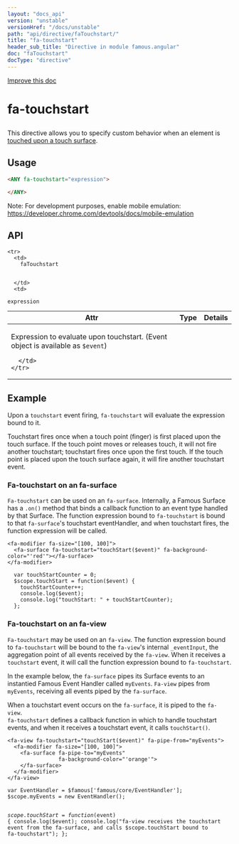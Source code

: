 ```yaml
---
layout: "docs_api"
version: "unstable"
versionHref: "/docs/unstable"
path: "api/directive/faTouchstart/"
title: "fa-touchstart"
header_sub_title: "Directive in module famous.angular"
doc: "faTouchstart"
docType: "directive"
---
```


<div class="improve-docs">
  <a href='https://github.com/Famous/famous-angular/edit/master/src/scripts/directives/fa-touchstart.js#L1'>
    Improve this doc
  </a>
</div>





<h1 class="api-title">

  fa-touchstart



</h1>





This directive allows you to specify custom behavior when an element is <a href="https://developer.mozilla.org/en-US/docs/Web/Reference/Events/touchstart">touched upon a touch surface</a>.






  
<h2 id="usage">Usage</h2>
  
```html
<ANY fa-touchstart="expression">

</ANY>
```

Note:  For development purposes, enable mobile emulation: https://developer.chrome.com/devtools/docs/mobile-emulation
  
  
<h2 id="api" style="clear:both;">API</h2>

<table class="table" style="margin:0;">
  <thead>
    <tr>
      <th>Attr</th>
      <th>Type</th>
      <th>Details</th>
    </tr>
  </thead>
  <tbody>
    
    <tr>
      <td>
        faTouchstart
        
        
      </td>
      <td>
        
  <code>expression</code>
      </td>
      <td>
        <p>Expression to evaluate upon touchstart. (Event object is available as <code>$event</code>)</p>

        
      </td>
    </tr>
    
  </tbody>
</table>

  

  



<h2 id="example">Example</h2><p>Upon a <code>touchstart</code> event firing, <code>fa-touchstart</code> will evaluate the expression bound to it.</p>
<p>Touchstart fires once when a touch point (finger) is first placed upon the touch surface.
If the touch point moves or releases touch, it will not fire another touchstart; touchstart fires once upon the first touch.
If the touch point is placed upon the touch surface again, it will fire another touchstart event.</p>
<h3 id="fa-touchstart-on-an-fa-surface">Fa-touchstart on an fa-surface</h3>
<p><code>Fa-touchstart</code> can be used on an <code>fa-surface</code>.  Internally, a Famous Surface has a <code>.on()</code> method that binds a callback function to an event type handled by that Surface.
 The function expression bound to <code>fa-touchstart</code> is bound to that <code>fa-surface</code>&#39;s touchstart eventHandler, and when touchstart fires, the function expression will be called. </p>
<pre><code class="lang-html">&lt;fa-modifier fa-size=&quot;[100, 100]&quot;&gt;
  &lt;fa-surface fa-touchstart=&quot;touchStart($event)&quot; fa-background-color=&quot;&#39;red&#39;&quot;&gt;&lt;/fa-surface&gt;
&lt;/fa-modifier&gt;</code></pre>
<pre><code class="lang-javascript">  var touchStartCounter = 0;
  $scope.touchStart = function($event) {
    touchStartCounter++;
    console.log($event);
    console.log(&quot;touchStart: &quot; + touchStartCounter);
  };</code></pre>
<h3 id="fa-touchstart-on-an-fa-view">Fa-touchstart on an fa-view</h3>
<p><code>Fa-touchstart</code> may be used on an <code>fa-view</code>.  The function expression bound to <code>fa-touchstart</code> will be bound to the <code>fa-view</code>&#39;s internal <code>_eventInput</code>, the aggregation point of all events received by the <code>fa-view</code>.  When it receives a <code>touchstart</code> event, it will call the function expression bound to <code>fa-touchstart</code>.</p>
<p>In the example below, the <code>fa-surface</code> pipes its Surface events to an instantied Famous Event Handler called <code>myEvents</code>.
<code>Fa-view</code> pipes from <code>myEvents</code>, receiving all events piped by the <code>fa-surface</code>.</p>
<p>When a touchstart event occurs on the <code>fa-surface</code>, it is piped to the <code>fa-view</code>.<br><code>fa-touchstart</code> defines a callback function in which to handle touchstart events, and when it receives a touchstart event, it calls <code>touchStart()</code>. </p>
<pre><code class="lang-html">&lt;fa-view fa-touchstart=&quot;touchStart($event)&quot; fa-pipe-from=&quot;myEvents&quot;&gt;
  &lt;fa-modifier fa-size=&quot;[100, 100]&quot;&gt;
    &lt;fa-surface fa-pipe-to=&quot;myEvents&quot;
                fa-background-color=&quot;&#39;orange&#39;&quot;&gt;
    &lt;/fa-surface&gt;
  &lt;/fa-modifier&gt;
&lt;/fa-view&gt;</code></pre>
<pre><code class="lang-javascript">var EventHandler = $famous[&#39;famous/core/EventHandler&#39;];
$scope.myEvents = new EventHandler();

$scope.touchStart = function($event) {
  console.log($event);
  console.log(&quot;fa-view receives the touchstart event from the fa-surface, and calls $scope.touchStart bound to fa-touchstart&quot;);
};</code></pre>




